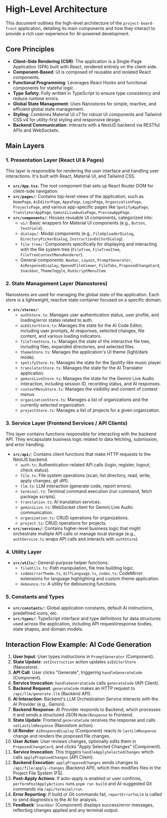 # High-Level Architecture

This document outlines the high-level architecture of the `project-board-front` application, detailing its main components and how they interact to provide a rich user experience for AI-powered development.

## Core Principles

- **Client-Side Rendering (CSR)**: The application is a Single-Page Application (SPA) built with React, rendered entirely on the client-side.
- **Component-Based**: UI is composed of reusable and isolated React components.
- **Functional Programming**: Leverages React Hooks and functional components for stateful logic.
- **Type Safety**: Fully written in TypeScript to ensure type consistency and reduce runtime errors.
- **Global State Management**: Uses Nanostores for simple, reactive, and efficient global state management.
- **Styling**: Combines Material UI v7 for robust UI components and Tailwind CSS v4 for utility-first styling and responsive design.
- **Backend Communication**: Interacts with a NestJS backend via RESTful APIs and WebSockets.

## Main Layers

### 1. Presentation Layer (React UI & Pages)

This layer is responsible for rendering the user interface and handling user interactions. It's built with React, Material UI, and Tailwind CSS.

-   **`src/App.tsx`**: The root component that sets up React Router DOM for client-side navigation.
-   **`src/pages/`**: Contains top-level views of the application, such as `HomePage`, `AiEditorPage`, `AppsPage`, `LoginPage`, `OrganizationPage`, `ProjectsPage`, and various app-specific pages like `SpotifyAppPage`, `TranslatorAppPage`, `GeminiLiveAudioPage`, `PreviewAppPage`.
-   **`src/components/`**: Houses reusable UI components, categorized into:
    -   `ui/`: Basic wrappers for Material UI components (e.g., `Button`, `TextField`).
    -   `dialogs/`: Modal components (e.g., `FileUploaderDialog`, `DirectoryPickerDialog`, `InstructionEditorDialog`).
    -   `file-tree/`: Components specifically for displaying and interacting with the file system tree (`FileTree`, `FileTreeItem`, `FileTreeContextMenuRenderer`).
    -   General components: `Navbar`, `Layout`, `PromptGenerator`, `AiResponseDisplay`, `OpenedFileViewer`, `FileTabs`, `ProposedChangeCard`, `Snackbar`, `ThemeToggle`, `RunScriptMenuItem`.

### 2. State Management Layer (Nanostores)

Nanostores are used for managing the global state of the application. Each store is a lightweight, reactive state container focused on a specific domain.

-   **`src/stores/`**:
    -   `authStore.ts`: Manages user authentication status, user profile, and loading/error states related to auth.
    -   `aiEditorStore.ts`: Manages the state for the AI Code Editor, including user prompts, AI responses, selected changes, file content, and various loading indicators.
    -   `fileTreeStore.ts`: Manages the state of the interactive file tree, including files, expanded directories, and selected files.
    -   `themeStore.ts`: Manages the application's UI theme (light/dark mode).
    -   `spotifyStore.ts`: Manages the state for the Spotify-like music player.
    -   `translatorStore.ts`: Manages the state for the AI Translator application.
    -   `geminiLiveStore.ts`: Manages the state for the Gemini Live Audio interaction, including session ID, recording status, and AI responses.
    -   `contextMenuStore.ts`: Manages the visibility and content of context menus.
    -   `organizationStore.ts`: Manages a list of organizations and the currently selected organization.
    -   `projectStore.ts`: Manages a list of projects for a given organization.

### 3. Service Layer (Frontend Services / API Clients)

This layer contains functions responsible for interacting with the backend API. They encapsulate business logic related to data fetching, submission, and error handling.

-   **`src/api/`**: Contains client functions that make HTTP requests to the NestJS backend.
    -   `auth.ts`: Authentication-related API calls (login, register, logout, check status).
    -   `file.ts`: File system operations (scan, list directory, read, write, apply changes, git diff).
    -   `llm.ts`: LLM interaction (generate code, report errors).
    -   `terminal.ts`: Terminal command execution (run command, fetch package scripts).
    -   `translation.ts`: AI translation services.
    -   `geminiLive.ts`: WebSocket client for Gemini Live Audio communication.
    -   `organization.ts`: CRUD operations for organizations.
    -   `project.ts`: CRUD operations for projects.
-   **`src/services/`**: Contains higher-level business logic that might orchestrate multiple API calls or manage local storage (e.g., `authService.ts` wraps API calls and interacts with `authStore`).

### 4. Utility Layer

-   **`src/utils/`**: General-purpose helper functions.
    -   `fileUtils.ts`: Path manipulation, file tree building logic.
    -   `codemirrorTheme.ts`, `diffLanguage.ts`, `index.ts`: CodeMirror extensions for language highlighting and custom theme application.
    -   `debounce.ts`: A utility for debouncing functions.

### 5. Constants and Types

-   **`src/constants/`**: Global application constants, default AI instructions, predefined icons, etc.
-   **`src/types/`**: TypeScript interface and type definitions for data structures used across the application, including API request/response bodies, state shapes, and domain models.

## Interaction Flow Example: AI Code Generation

1.  **User Input**: User types instructions in `PromptGenerator` (Component).
2.  **State Update**: `setInstruction` action updates `aiEditorStore` (Nanostore).
3.  **API Call**: User clicks "Generate", triggering `handleGenerateCode` (Component).
4.  **Service Invocation**: `handleGenerateCode` calls `generateCode` (API Client).
5.  **Backend Request**: `generateCode` makes an HTTP request to `/api/llm/generate-llm` (Backend API).
6.  **AI Interaction**: Backend's LLM Orchestration Service interacts with the AI Provider (e.g., Gemini).
7.  **Backend Response**: AI Provider responds to Backend, which processes it and sends a structured JSON `ModelResponse` to Frontend.
8.  **State Update**: Frontend `generateCode` receives the response and calls `setLastLlmResponse` (Nanostore action).
9.  **UI Render**: `AiResponseDisplay` (Component) reacts to `lastLlmResponse` change and renders the proposed file changes.
10. **User Action**: User reviews changes, optionally edits them in `ProposedChangeCard`, and clicks "Apply Selected Changes" (Component).
11. **Service Invocation**: This triggers `handleApplySelectedChanges` which calls `applyProposedChanges` (API Client).
12. **Backend Execution**: `applyProposedChanges` sends changes to `/api/file/apply-changes` (Backend API), which then modifies files in the Project File System (FS).
13. **Post-Apply Actions**: If auto-apply is enabled or user confirms, `performPostApplyActions` runs `pnpm run build` and AI-suggested Git commands via `/api/terminal/run`.
14. **Error Reporting**: If build or Git commands fail, `reportErrorToLlm` is called to send diagnostics to the AI for analysis.
15. **Feedback**: `Snackbar` (Component) displays success/error messages, reflecting changes applied and any terminal output.
